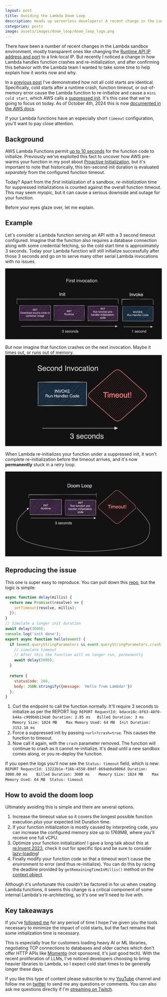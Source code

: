 ```yaml
---
layout: post
title: Avoiding the Lambda Doom Loop 
description: Heads up serverless developers! A recent change in the Lambda sandbox environment changes how timeouts are handled, potentially causing your function to ender a permanent doom loop. This post will explain the change, how to spot it, and how to avoid the doom loop.
categories: posts
image: assets/images/doom_loop/doom_loop_logo.png
---
```


There have been a number of recent changes in the Lambda sandbox environment, mostly transparent ones like changing the [Runtime API IP address and port](https://x.com/astuyve/status/1825676633673769334) to a link-local IP. But recently I noticed a change in how Lambda handles function crashes and re-initialization, and after confirming this behavior with the Lambda team I wanted to take some time to help explain how it works now and why.

In a [previous post](https://aaronstuyvenberg.com/posts/ice-cold-starts) I've demonstrated how not all cold starts are identical. Specifically, cold starts after a runtime crash, function timeout, or out-of-memory error cause the Lambda function to re-initialize and cause a `mini cold start`, which AWS calls a [suppressed init](https://docs.aws.amazon.com/lambda/latest/dg/lambda-runtime-environment.html#runtimes-lifecycle-invoke-with-errors). It's this case that we're going to focus on today. As of October 4th, 2024 this is now [documented in the AWS docs](https://docs.aws.amazon.com/lambda/latest/dg/troubleshooting-invocation.html#troubleshooting-invocation-loop).

If your Lambda functions have an especially short `timeout` configuration, you'll want to pay close attention.

## Background
AWS Lambda Functions permit [up to 10 seconds](https://docs.aws.amazon.com/lambda/latest/dg/lambda-runtime-environment.html) for the function code to initialize. Previously we've exploited this fact to uncover how AWS pre-warms your function in my post about [Proactive Initialization](https://aaronstuyvenberg.com/posts/understanding-proactive-initialization), but it's important to note that historically, this ten-second init duration is evaluated *separately* from the configured function timeout.

Today? Apart from the _first_ initialization of a sandbox, *re-initialization* time for suppressed initializations is counted against the overall function timeout. This may seem myopic, but it can cause a serious downside and outage for your function.

Before your eyes glaze over, let me explain.

## Example
Let's consider a Lambda function serving an API with a 3 second timeout configured. Imagine that the function also requires a database connection along with some credential fetching, so the cold start time is approximately 3 seconds. Today your Lambda function will still initialize successfully after those 3 seconds and go on to serve many other serial Lambda invocations with no issues.

<span class="image half"><a href="/assets/images/doom_loop/doom_loop_init.png" target="_blank"><img src="/assets/images/doom_loop/doom_loop_init.png" alt="Part one - a normal initialization"></a></span>

But now imagine that function crashes on the next invocation. Maybe it times out, or runs out of memory.
<span class="image half"><a href="/assets/images/doom_loop/doom_loop_crash.png" target="_blank"><img src="/assets/images/doom_loop/doom_loop_crash.png" alt="Part two - the function crashes"></a></span>

When Lambda re-initializes your function under a suppressed init, it won't complete re-initialization before the timeout arrives, and it's now **permanently** stuck in a retry loop.

<span class="image half"><a href="/assets/images/doom_loop/doom_loop_suppressed.png" target="_blank"><img src="/assets/images/doom_loop/doom_loop_suppressed.png" alt="Part three - the function crashes permanently"></a></span>

## Reproducing the issue 
This one is super easy to reproduce. You can pull down this [repo](https://github.com/astuyve/lambda-new-timeout-crash), but the logic is simple:
```js
async function delay(millis) {
  return new Promise((resolve) => {
    setTimeout(resolve, millis);
  });
}
// Simulate a longer init duration
await delay(3000);
console.log('init done');
export async function hello(event) {
  if (event.queryStringParameters && event.queryStringParameters.crash) {
    // simulate timeout
    // After this the function will no longer run, permanently
    await delay(5000);
  }

  return {
    statusCode: 200,
    body: JSON.stringify({message: 'Hello from Lambda!'})
  };
}
```

1. Curl the endpoint to call the function normally. It'll require 3 seconds to initialize as per the REPORT log:
`REPORT RequestId: bdace18c-8f63-48f0-b44a-c909b6b134a0	Duration: 2.85 ms	Billed Duration: 3 ms	Memory Size: 1024 MB	Max Memory Used: 64 MB	Init Duration: 3152.18 ms`
2. Force a suppressed init by passing `<url>?crash=true`. This causes the function to timeout.
3. Now call it again, with the `crash` parameter removed.
The function will continue to crash as it cannot re-initialize. It's dead until a new sandbox comes along, or you re-deploy the function.

If you open the logs you'll now see the `Status: timeout` field, which is new:
`REPORT RequestId: 13222b1e-f16b-4550-89df-869ab0a9806d	Duration: 3000.00 ms	Billed Duration: 3000 ms	Memory Size: 1024 MB	Max Memory Used: 64 MB	Status: timeout`

## How to avoid the doom loop
Ultimately avoiding this is simple and there are several options.

1. Increase the timeout value so it covers the longest possible function execution _plus_ your expected Init Duration time.
2. If your function initialization is mostly caused by interpreting code, you can increase the configured memory size up to 1769MB, where you'll receive one full vCPU.
3. Optimize your function initialization! I gave a long talk about this at [re:Invent 2023](https://www.youtube.com/watch?v=2EDNcPvR45w), check it out for specific tips and be sure to consider [lazy-loading](https://aaronstuyvenberg.com/posts/lambda-lazy-loading)!
4. Finally modify your function code so that a timeout won't cause the environment to error (and thus re-initialize). You can do this by racing the deadline provided by `getRemainingTimeInMillis()` method on the [context object](https://docs.aws.amazon.com/lambda/latest/dg/nodejs-context.html).

Although it's unfortunate this couldn't be factored in for us when creating Lambda functions, it seems this change is a critical component of some internal Lambda's re-architecting, so it's one we'll need to live with.

## Key takeaways
If you've [followed me](https://twitter.com/astuyve) for any period of time I hope I've given you the tools necessary to minimize the impact of cold starts, but the fact remains that some initialization time is necessary.

This is especially true for customers loading heavy AI or ML libraries, negotiating TCP connections to databases and older caches which don't offer HTTP APIs like [Momento](https://www.gomomento.com/platform/cache/) (not sponsored, it's just good tech). With the recent proliferation of LLMs, I've noticed developers choosing to bring heavier libraries to Lambda, so I expect cold start times to be generally longer these days.

If you like this type of content please subscribe to my [YouTube](https://www.youtube.com/channel/UCsWwWCit5Y_dqRxEFizYulw) channel and follow me on [twitter](https://twitter.com/astuyve) to send me any questions or comments. You can also ask me questions directly if I'm [streaming on Twitch](twitch.tv/aj_stuyvenberg).
